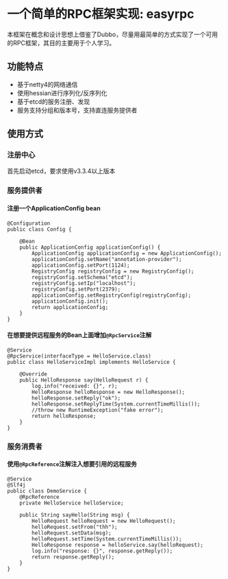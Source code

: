 # 一个简单的RPC框架实现: easyrpc
本框架在概念和设计思想上借鉴了Dubbo，尽量用最简单的方式实现了一个可用的RPC框架，其目的主要用于个人学习。

## 功能特点
+ 基于netty4的网络通信
+ 使用hessian进行序列化/反序列化
+ 基于etcd的服务注册、发现
+ 服务支持分组和版本号，支持直连服务提供者

## 使用方式
### 注册中心
首先启动etcd，要求使用v3.3.4以上版本

### 服务提供者
#### 注册一个ApplicationConfig bean


    @Configuration
    public class Config {
    
        @Bean
        public ApplicationConfig applicationConfig() {
            ApplicationConfig applicationConfig = new ApplicationConfig();
            applicationConfig.setName("annotation-provider");
            applicationConfig.setPort(1124);
            RegistryConfig registryConfig = new RegistryConfig();
            registryConfig.setSchema("etcd");
            registryConfig.setIp("localhost");
            registryConfig.setPort(2379);
            applicationConfig.setRegistryConfig(registryConfig);
            applicationConfig.init();
            return applicationConfig;
        }
    }

#### 在想要提供远程服务的Bean上面增加`@RpcService`注解


    @Service
    @RpcService(interfaceType = HelloService.class)
    public class HelloServiceImpl implements HelloService {
    
        @Override
        public HelloResponse say(HelloRequest r) {
            log.info("received: {}", r);
            HelloResponse helloResponse = new HelloResponse();
            helloResponse.setReply("ok");
            helloResponse.setReplyTime(System.currentTimeMillis());
            //throw new RuntimeException("fake error");
            return helloResponse;
        }
    }

### 服务消费者
#### 使用`@RpcReference`注解注入想要引用的远程服务

    @Service
    @Slf4j
    public class DemoService {
        @RpcReference
        private HelloService helloService;
    
        public String sayHello(String msg) {
            HelloRequest helloRequest = new HelloRequest();
            helloRequest.setFrom("thh");
            helloRequest.setData(msg);
            helloRequest.setTime(System.currentTimeMillis());
            HelloResponse response = helloService.say(helloRequest);
            log.info("response: {}", response.getReply());
            return response.getReply();
        }
    }
